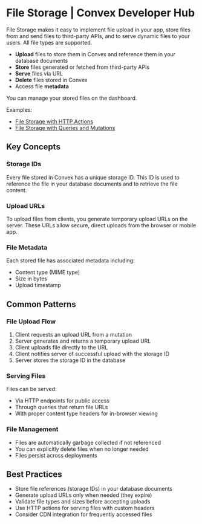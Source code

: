 # File Storage | Convex Developer Hub

File Storage makes it easy to implement file upload in your app, store files from and send files to third-party APIs, and to serve dynamic files to your users. All file types are supported.

- **Upload** files to store them in Convex and reference them in your database documents
- **Store** files generated or fetched from third-party APIs
- **Serve** files via URL
- **Delete** files stored in Convex
- Access file **metadata**

You can manage your stored files on the dashboard.

Examples:
- [File Storage with HTTP Actions](https://github.com/get-convex/convex-demos/tree/main/file-storage-with-http)
- [File Storage with Queries and Mutations](https://github.com/get-convex/convex-demos/tree/main/file-storage)

## Key Concepts

### Storage IDs

Every file stored in Convex has a unique storage ID. This ID is used to reference the file in your database documents and to retrieve the file content.

### Upload URLs

To upload files from clients, you generate temporary upload URLs on the server. These URLs allow secure, direct uploads from the browser or mobile app.

### File Metadata

Each stored file has associated metadata including:
- Content type (MIME type)
- Size in bytes
- Upload timestamp

## Common Patterns

### File Upload Flow

1. Client requests an upload URL from a mutation
2. Server generates and returns a temporary upload URL
3. Client uploads file directly to the URL
4. Client notifies server of successful upload with the storage ID
5. Server stores the storage ID in the database

### Serving Files

Files can be served:
- Via HTTP endpoints for public access
- Through queries that return file URLs
- With proper content type headers for in-browser viewing

### File Management

- Files are automatically garbage collected if not referenced
- You can explicitly delete files when no longer needed
- Files persist across deployments

## Best Practices

- Store file references (storage IDs) in your database documents
- Generate upload URLs only when needed (they expire)
- Validate file types and sizes before accepting uploads
- Use HTTP actions for serving files with custom headers
- Consider CDN integration for frequently accessed files
